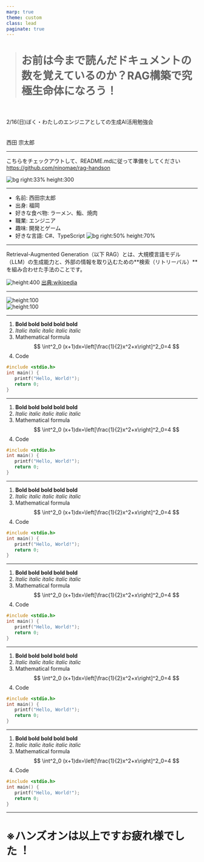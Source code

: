 ```yaml
---
marp: true
theme: custom
class: lead
paginate: true
---
```


<!---
_class: title
--->

> # お前は今まで読んだドキュメントの数を覚えているのか？RAG構築で究極生命体になろう！
>

<br>
<br>
2/16(日)ぼく・わたしのエンジニアとしての生成AI活用勉強会

<br>
<br>
<br>
西田 宗太郎

---

<!-- _header: 事前準備 -->
こちらをチェックアウトして、README.mdに従って準備をしてください
https://github.com/ninomae/rag-handson

![bg right:33% height:300](./images/QR_166699.png)
<!-- footer: Footer -->

---

<!-- _header: 自己紹介 -->
- 名前: 西田宗太郎
- 出身: 福岡
- 好きな食べ物: ラーメン、鮨、焼肉
- 職業: エンジニア
- 趣味: 開発とゲーム
- 好きな言語: C#、TypeScript
![bg right:50% height:70%](./images/profile.jpg)

---

<!-- _header: RAGとは -->
Retrieval-Augmented Generation（以下 RAG）とは、大規模言語モデル（LLM）の生成能力と、外部の情報を取り込むための**検索（リトリーバル）**を組み合わせた手法のことです。

<!-- footer: Footer -->
![height:400](./images/RAG_diagram.png)
[出典:wikipedia](https://en.wikipedia.org/wiki/Retrieval-augmented_generation)

---

<!-- _header: 本日の技術スタック紹介 -->
![height:100](./images/open-ai.png)
<br>
![height:100](./images/logo_with_text.png)

---

<!-- _header: コレクションを作成してみよう -->
1. **Bold bold bold bold bold**
2. *Italic italic italic italic italic*
3. Mathematical formula
$$
\int^2_0 (x+1)dx=\left[\frac{1}{2}x^2+x\right]^2_0=4
$$ 
4. Code
```c
#include <stdio.h>
int main() {
   printf("Hello, World!");
   return 0;
}
```

---

<!-- _header: コレクションにデータを投入してみよう -->
1. **Bold bold bold bold bold**
2. *Italic italic italic italic italic*
3. Mathematical formula
$$
\int^2_0 (x+1)dx=\left[\frac{1}{2}x^2+x\right]^2_0=4
$$ 
4. Code
```c
#include <stdio.h>
int main() {
   printf("Hello, World!");
   return 0;
}
```

---

<!-- _header: コレクションにデータを投入してみよう -->
1. **Bold bold bold bold bold**
2. *Italic italic italic italic italic*
3. Mathematical formula
$$
\int^2_0 (x+1)dx=\left[\frac{1}{2}x^2+x\right]^2_0=4
$$ 
4. Code
```c
#include <stdio.h>
int main() {
   printf("Hello, World!");
   return 0;
}
```

---

<!-- _header: 問い合わせをしてみよう -->
1. **Bold bold bold bold bold**
2. *Italic italic italic italic italic*
3. Mathematical formula
$$
\int^2_0 (x+1)dx=\left[\frac{1}{2}x^2+x\right]^2_0=4
$$ 
4. Code
```c
#include <stdio.h>
int main() {
   printf("Hello, World!");
   return 0;
}
```

---

<!-- _header: 問い合わせをしてみよう -->
1. **Bold bold bold bold bold**
2. *Italic italic italic italic italic*
3. Mathematical formula
$$
\int^2_0 (x+1)dx=\left[\frac{1}{2}x^2+x\right]^2_0=4
$$ 
4. Code
```c
#include <stdio.h>
int main() {
   printf("Hello, World!");
   return 0;
}
```

---

<!-- _header: 処理の流れを見てみよう -->
1. **Bold bold bold bold bold**
2. *Italic italic italic italic italic*
3. Mathematical formula
$$
\int^2_0 (x+1)dx=\left[\frac{1}{2}x^2+x\right]^2_0=4
$$ 
4. Code
```c
#include <stdio.h>
int main() {
   printf("Hello, World!");
   return 0;
}
```

---

<!---
_class: title
--->

# ※ハンズオンは以上ですお疲れ様でした︕


